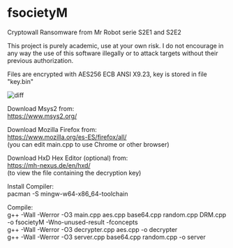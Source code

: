 # fsocietyM
Cryptowall Ransomware from Mr Robot serie S2E1 and S2E2

This project is purely academic, use at your own risk. I do not encourage in any way the use of this software illegally or to attack targets without their previous authorization.

Files are encrypted with AES256 ECB ANSI X9.23, key is stored in file "key.bin"

![diff](https://raw.githubusercontent.com/TTFH/fsocietyM/master/example/Cryptowall3.png)

Download Msys2 from:  
https://www.msys2.org/

Download Mozilla Firefox from:  
https://www.mozilla.org/es-ES/firefox/all/  
(you can edit main.cpp to use Chrome or other browser)

Download HxD Hex Editor (optional) from:  
https://mh-nexus.de/en/hxd/  
(to view the file containing the decryption key)

Install Compiler:  
pacman -S mingw-w64-x86_64-toolchain

Compile:  
g++ -Wall -Werror -O3 main.cpp aes.cpp base64.cpp random.cpp DRM.cpp -o fsocietyM -Wno-unused-result -fconcepts  
g++ -Wall -Werror -O3 decrypter.cpp aes.cpp -o decrypter  
g++ -Wall -Werror -O3 server.cpp base64.cpp random.cpp -o server
